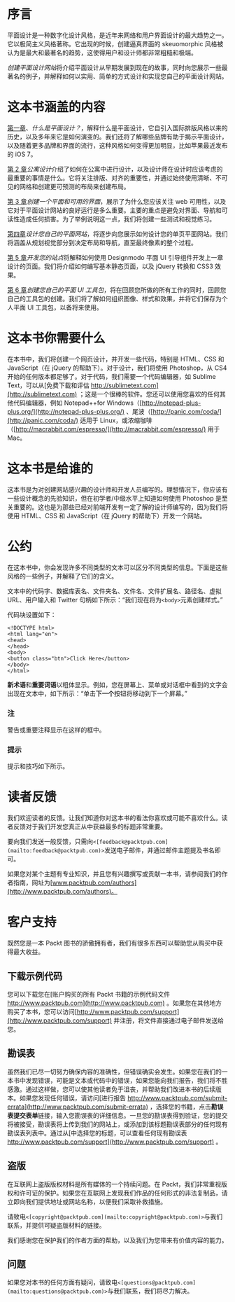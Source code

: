 # 序言

平面设计是一种数字化设计风格，是近年来网络和用户界面设计的最大趋势之一。它以极简主义风格著称。它出现的时候，创建逼真界面的 skeuomorphic 风格被认为是最大和最著名的趋势，这使得用户和设计师都非常粗糙和极端。

*创建平面设计网站*将介绍平面设计从早期发展到现在的故事，同时向您展示一些最著名的例子，并解释如何以实用、简单的方式设计和实现您自己的平面设计网站。

# 这本书涵盖的内容

[第一章](1.html "Chapter 1. What is Flat Design?")、*什么是平面设计？*，解释什么是平面设计，它自引入国际排版风格以来的历史，以及多年来它是如何演变的。我们还将了解哪些品牌有助于揭示平面设计，以及随着更多品牌和界面的流行，这种风格如何变得更加明显，比如苹果最近发布的 iOS 7。

[第 2 章](2.html "Chapter 2. Designing in Flat")*公寓设计*介绍了如何在公寓中进行设计，以及设计师在设计时应该考虑的最重要的事情是什么。它将关注排版、对齐的重要性，并通过始终使用清晰、不可见的网格和创建更可预测的布局来创建布局。

[第 3 章](3.html "Chapter 3. Creating a Flat and Usable Interface")*创建一个平面和可用的界面*，展示了为什么您应该关注 web 可用性，以及它对于平面设计网站的良好运行是多么重要。主要的重点是避免对界面、导航和可读性造成任何损害。为了举例说明这一点，我们将创建一些测试和视觉练习。

[第四章](4.html "Chapter 4. Designing Your Own Flat Website")*设计您自己的平面网站*，将逐步向您展示如何设计您的单页平面网站。我们将涵盖从规划视觉部分到决定布局和导航，直至最终像素的整个过程。

[第 5 章](5.html "Chapter 5. Developing Your Site")*开发您的站点*将解释如何使用 Designmodo 平面 UI 引导组件开发上一章设计的页面。我们将介绍如何编写基本静态页面，以及 jQuery 转换和 CSS3 效果。

[第 6 章](6.html "Chapter 6. Creating Your Own Flat UI Kit")*创建您自己的平面 UI 工具包*，将在回顾您所做的所有工作的同时，回顾您自己的工具包的创建。我们将了解如何组织图像、样式和效果，并将它们保存为个人平面 UI 工具包，以备将来使用。

# 这本书你需要什么

在本书中，我们将创建一个网页设计，并开发一些代码，特别是 HTML、CSS 和 JavaScript（在 jQuery 的帮助下）。对于设计，我们将使用 Photoshop，从 CS4 开始的任何版本都足够了。对于代码，我们需要一个代码编辑器，如 Sublime Text，可以从[免费下载和评估 http://sublimetext.com](http://sublimetext.com) ；这是一个很棒的软件。您还可以使用您喜欢的任何其他代码编辑器，例如 Notepad++for Windows（[http://notepad-plus-plus.org/](http://notepad-plus-plus.org/) 、尾波（[http://panic.com/coda/](http://panic.com/coda/) 适用于 Linux，或浓缩咖啡（[http://macrabbit.com/espresso/](http://macrabbit.com/espresso/) 用于 Mac。

# 这本书是给谁的

这本书是为对创建网站感兴趣的设计师和开发人员编写的。理想情况下，你应该有一些设计概念的先验知识，但在初学者/中级水平上知道如何使用 Photoshop 是至关重要的。这也是为那些已经对前端开发有一定了解的设计师编写的，因为我们将使用 HTML、CSS 和 JavaScript（在 jQuery 的帮助下）开发一个网站。

# 公约

在这本书中，你会发现许多不同类型的文本可以区分不同类型的信息。下面是这些风格的一些例子，并解释了它们的含义。

文本中的代码字、数据库表名、文件夹名、文件名、文件扩展名、路径名、虚拟 URL、用户输入和 Twitter 句柄如下所示：“我们现在将为`<body>`元素创建样式。”

代码块设置如下：

```
<!DOCTYPE html>
<html lang="en">
<head>
</head>
<body>
<button class="btn">Click Here</button>
</body>
</html>
```

**新术语**和**重要词语**以粗体显示。例如，您在屏幕上、菜单或对话框中看到的文字会出现在文本中，如下所示：“单击**下一个**按钮将移动到下一个屏幕。”

### 注

警告或重要注释显示在这样的框中。

### 提示

提示和技巧如下所示。

# 读者反馈

我们欢迎读者的反馈。让我们知道你对这本书的看法你喜欢或可能不喜欢什么。读者反馈对于我们开发您真正从中获益最多的标题非常重要。

要向我们发送一般反馈，只需向`<[feedback@packtpub.com](mailto:feedback@packtpub.com)>`发送电子邮件，并通过邮件主题提及书名即可。

如果您对某个主题有专业知识，并且您有兴趣撰写或贡献一本书，请参阅我们的作者指南，网址为[www.packtpub.com/authors](http://www.packtpub.com/authors)。

# 客户支持

既然您是一本 Packt 图书的骄傲拥有者，我们有很多东西可以帮助您从购买中获得最大收益。

## 下载示例代码

您可以下载您在[账户购买的所有 Packt 书籍的示例代码文件 http://www.packtpub.com](http://www.packtpub.com) 。如果您在其他地方购买了本书，您可以访问[http://www.packtpub.com/support](http://www.packtpub.com/support) 并注册，将文件直接通过电子邮件发送给您。

## 勘误表

虽然我们已尽一切努力确保内容的准确性，但错误确实会发生。如果您在我们的一本书中发现错误，可能是文本或代码中的错误，如果您能向我们报告，我们将不胜感激。通过这样做，您可以使其他读者免于沮丧，并帮助我们改进本书的后续版本。如果您发现任何错误，请访问[进行报告 http://www.packtpub.com/submit-errata](http://www.packtpub.com/submit-errata) ，选择您的书籍，点击**勘误表****提交****表单**链接，输入您勘误表的详细信息。一旦您的勘误表得到验证，您的提交将被接受，勘误表将上传到我们的网站上，或添加到该标题勘误表部分的任何现有勘误表列表中。通过从[中选择您的标题，可以查看任何现有勘误表 http://www.packtpub.com/support](http://www.packtpub.com/support) 。

## 盗版

在互联网上盗版版权材料是所有媒体的一个持续问题。在 Packt，我们非常重视版权和许可证的保护。如果您在互联网上发现我们作品的任何形式的非法复制品，请立即向我们提供地址或网站名称，以便我们采取补救措施。

请致电`<[copyright@packtpub.com](mailto:copyright@packtpub.com)>`与我们联系，并提供可疑盗版材料的链接。

我们感谢您在保护我们的作者方面的帮助，以及我们为您带来有价值内容的能力。

## 问题

如果您对本书的任何方面有疑问，请致电`<[questions@packtpub.com](mailto:questions@packtpub.com)>`与我们联系，我们将尽力解决。